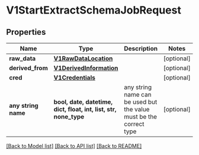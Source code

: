 # V1StartExtractSchemaJobRequest


## Properties
Name | Type | Description | Notes
------------ | ------------- | ------------- | -------------
**raw_data** | [**V1RawDataLocation**](V1RawDataLocation.md) |  | [optional] 
**derived_from** | [**V1DerivedInformation**](V1DerivedInformation.md) |  | [optional] 
**cred** | [**V1Credentials**](V1Credentials.md) |  | [optional] 
**any string name** | **bool, date, datetime, dict, float, int, list, str, none_type** | any string name can be used but the value must be the correct type | [optional]

[[Back to Model list]](../README.md#documentation-for-models) [[Back to API list]](../README.md#documentation-for-api-endpoints) [[Back to README]](../README.md)


